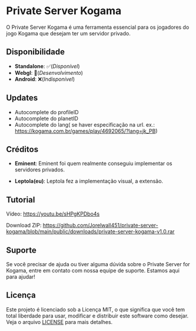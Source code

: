 # Private Server Kogama

O Private Server Kogama é uma ferramenta essencial para os jogadores do jogo Kogama que desejam ter um servidor privado.

## Disponibilidade
 - **Standalone**: ✅(*Disponível*)
 - **Webgl**: 🚧(*Desenvolvimento*)
 - **Android**: ❌(*Indisponível*)

## Updates
 - Autocomplete do profileID
 - Autocomplete do planetID
 - Autocomplete do lang(
    se haver especificação na url. ex.: https://kogama.com.br/games/play/4692065/?lang=jk_PB)

## Créditos

- **Eminent**: Eminent foi quem realmente conseguiu implementar os servidores privados.

- **Leptola(eu)**: Leptola fez a implementação visual, a extensão.

## Tutorial

Vídeo: https://youtu.be/sHPgKPDbo4s

Download ZIP: https://github.com/Jorelwall451/private-server-kogama/blob/main/public/downloads/private-server-kogama-v1.0.rar

## Suporte
Se você precisar de ajuda ou tiver alguma dúvida sobre o Private Server for Kogama, entre em contato com nossa equipe de suporte. Estamos aqui para ajudar!

## Licença
Este projeto é licenciado sob a Licença MIT, o que significa que você tem total liberdade para usar, modificar e distribuir este software como desejar. Veja o arquivo <a href="https://github.com/Jorelwall451/private-server-kogama/blob/main/LICENSE">LICENSE</a> para mais detalhes.

